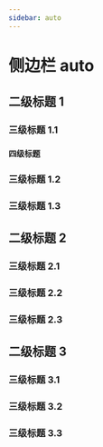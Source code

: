 ```yaml
---
sidebar: auto
---
```


# 侧边栏 auto

## 二级标题 1

### 三级标题 1.1

#### 四级标题

### 三级标题 1.2

### 三级标题 1.3

## 二级标题 2

### 三级标题 2.1

### 三级标题 2.2

### 三级标题 2.3

## 二级标题 3

### 三级标题 3.1

### 三级标题 3.2

### 三级标题 3.3
